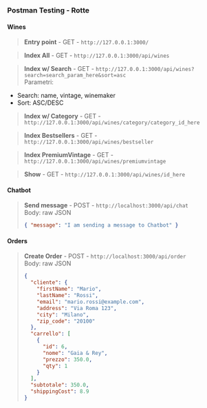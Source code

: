 ### Postman Testing - Rotte

#### Wines

> **Entry point** - GET - `http://127.0.0.1:3000/`

> **Index All** - GET - `http://127.0.0.1:3000/api/wines`

> **Index w/ Search** - GET - `http://127.0.0.1:3000/api/wines?search=search_param_here&sort=asc`  
> Parametri:

- Search: name, vintage, winemaker
- Sort: ASC/DESC

> **Index w/ Category** - GET - `http://127.0.0.1:3000/api/wines/category/category_id_here`

> **Index Bestsellers** - GET - `http://127.0.0.1:3000/api/wines/bestseller`

> **Index PremiumVintage** - GET - `http://127.0.0.1:3000/api/wines/premiumvintage`

> **Show** - GET - `http://127.0.0.1:3000/api/wines/id_here`

#### Chatbot

> **Send message** - POST - `http://localhost:3000/api/chat`  
> Body: raw JSON
>
> ```json
> { "message": "I am sending a message to Chatbot" }
> ```

#### Orders

> **Create Order** - POST - `http://localhost:3000/api/order`  
> Body: raw JSON
>
> ```json
> {
>   "cliente": {
>     "firstName": "Mario",
>     "lastName": "Rossi",
>     "email": "mario.rossi@example.com",
>     "address": "Via Roma 123",
>     "city": "Milano",
>     "zip_code": "20100"
>   },
>   "carrello": [
>     {
>       "id": 6,
>       "nome": "Gaia & Rey",
>       "prezzo": 350.0,
>       "qty": 1
>     }
>   ],
>   "subtotale": 350.0,
>   "shippingCost": 8.9
> }
> ```
